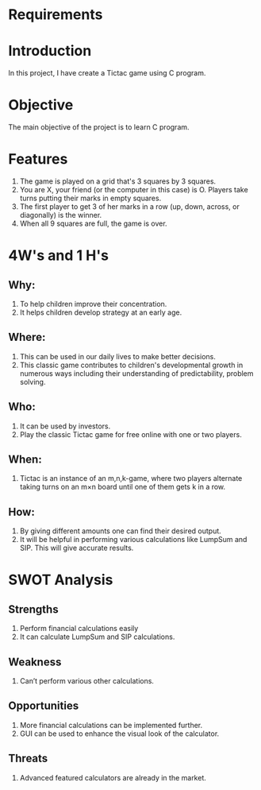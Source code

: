# Requirements

# Introduction
In this project, I have create a Tictac game using C program.

# Objective
The main objective of the project is to learn C program.

# Features
1. The game is played on a grid that's 3 squares by 3 squares.
2. You are X, your friend (or the computer in this case) is O. Players take turns putting their marks in empty squares.
3. The first player to get 3 of her marks in a row (up, down, across, or diagonally) is the winner.
4. When all 9 squares are full, the game is over.

# 4W's and 1 H's
## Why:
1. To help children improve their concentration.
2. It helps children develop strategy at an early age.

## Where:
1. This can be used in our daily lives to make better decisions.
2. This classic game contributes to children's developmental growth in numerous ways including their understanding of predictability, problem solving.

## Who:
1. It can be used by investors.
2. Play the classic Tictac game for free online with one or two players.

## When:
1. Tictac is an instance of an m,n,k-game, where two players alternate taking turns on an m×n board until one of them gets k in a row.

## How:
1. By giving different amounts one can find their desired output.
2. It will be helpful in performing various calculations like LumpSum and SIP. This will give accurate results.

# SWOT Analysis

## Strengths
1. Perform financial calculations easily
2. It can calculate LumpSum and SIP calculations.

## Weakness
1. Can’t perform various other calculations.

## Opportunities
1. More financial calculations can be implemented further.
2. GUI can be used to enhance the visual look of the calculator.

## Threats
1. Advanced featured calculators are already in the market.
